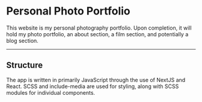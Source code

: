 # Personal Photo Portfolio

This website is my personal photography portfolio. Upon completion, it will hold
my photo portfolio, an about section, a film section, and potentially a blog section.

---

## Structure

The app is written in primarily JavaScript through the use of NextJS and React.
SCSS and include-media are used for styling, along with SCSS modules for
individual components.
